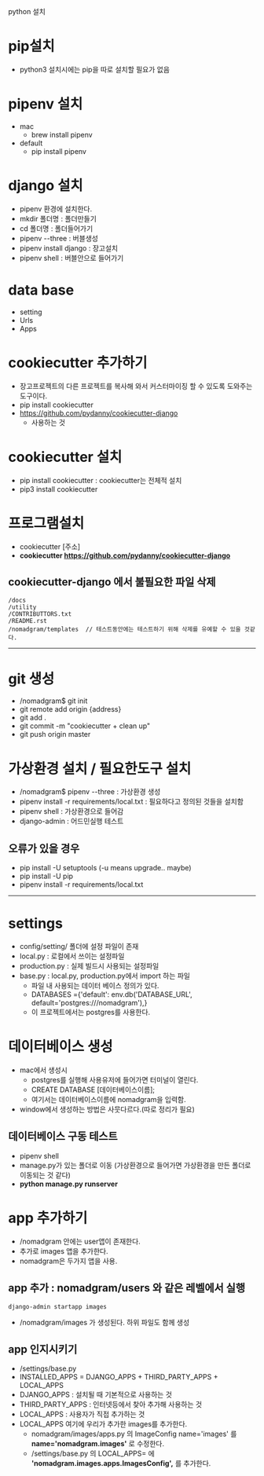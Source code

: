 python 설치
# pip설치
- python3 설치시에는 pip을 따로 설치할 필요가 없음
# pipenv 설치
- mac
    - brew install pipenv
- default
    - pip install pipenv

# django 설치
- pipenv 환경에 설치한다.
- mkdir 폴더명 : 폴더만들기
- cd 폴더명 : 폴더들어가기
- pipenv --three : 버블생성
- pipenv install django : 장고설치 
- pipenv shell : 버블안으로 들어가기

# data base 
- setting
- Urls
- Apps

# cookiecutter 추가하기
- 장고프로젝트의 다른 프로젝트를 복사해 와서 커스터마이징 할 수 있도록 도와주는 도구이다.
- pip install cookiecutter
- https://github.com/pydanny/cookiecutter-django
    - 사용하는 것
# cookiecutter 설치
- pip install cookiecutter : cookiecutter는 전체적 설치
- pip3 install cookiecutter 
# 프로그램설치
- cookiecutter [주소]
- **cookiecutter https://github.com/pydanny/cookiecutter-django**

## cookiecutter-django 에서 불필요한 파일 삭제
```
/docs
/utility
/CONTRIBUTTORS.txt
/README.rst
/nomadgram/templates  // 테스트동안에는 테스트하기 위해 삭제를 유예할 수 있을 것같다.
```

---
# git 생성
- /nomadgram$ git init
- git remote add origin {address}
- git add .
- git commit -m "cookiecutter + clean up"
- git push origin master

# 가상환경 설치 / 필요한도구 설치
- /nomadgram$ pipenv --three : 가상환경 생성
- pipenv install -r requirements/local.txt : 필요하다고 정의된 것들을 설치함
- pipenv shell : 가상환경으로 들어감
- django-admin : 어드민실행 테스트

## 오류가 있을 경우 
- pip install -U setuptools (-u means upgrade.. maybe)
- pip install -U pip
- pipenv install -r requirements/local.txt

---

# settings
- config/setting/ 폴더에 설정 파일이 존재
- local.py : 로컬에서 쓰이는 설정파일
- production.py : 실제 빌드시 사용되는 설정파일
- base.py : local.py, production.py에서 import 하는 파일
    - 파일 내 사용되는 데이터 베이스 정의가 있다.
    - DATABASES ={'default': env.db('DATABASE_URL', default='postgres:///nomadgram'),}
    - 이 프로젝트에서는 postgres를 사용한다.

# 데이터베이스 생성
- mac에서 생성시
    - postgres를 실행해 사용유저에 들어가면 터미널이 열린다.
    - CREATE DATABASE [데이터베이스이름];
    - 여기서는 데이터베이스이름에 nomadgram을 입력함.
- window에서 생성하는 방법은 사뭇다르다.(따로 정리가 필요)

## 데이터베이스 구동 테스트
- pipenv shell
- manage.py가 있는 폴더로 이동 (가상환경으로 들어가면 가상환경을 만든 폴더로 이동되는 것 같다)
- **python manage.py runserver**

# app 추가하기
- /nomadgram 안에는 user앱이 존재한다.
- 추가로 images 앱을 추가한다.
- nomadgram은 두가지 앱을 사용. 

## app 추가 : nomadgram/users 와 같은 레벨에서 실행
```
django-admin startapp images
```
- /nomadgram/images 가 생성된다. 하위 파일도 함께 생성

## app 인지시키기
- /settings/base.py  
- INSTALLED_APPS = DJANGO_APPS + THIRD_PARTY_APPS + LOCAL_APPS
- DJANGO_APPS : 설치될 때 기본적으로 사용하는 것
- THIRD_PARTY_APPS : 인터넷등에서 찾아 추가해 사용하는 것
- LOCAL_APPS : 사용자가 직접 추가하는 것
- LOCAL_APPS 여기에 우리가 추가한 images를 추가한다.
    - nomadgram/images/apps.py 의 ImageConfig name='images' 를 **name='nomadgram.images'** 로 수정한다.
    - /settings/base.py 의 LOCAL_APPS= 에 **'nomadgram.images.apps.ImagesConfig',** 를 추가한다.
